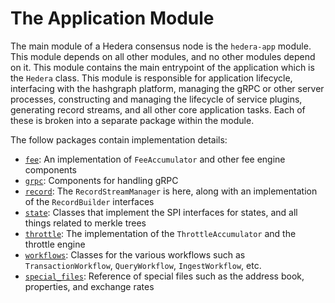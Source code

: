 # The Application Module

The main module of a Hedera consensus node is the `hedera-app` module. This module depends on all other modules,
and no other modules depend on it. This module contains the main entrypoint of the application which is the `Hedera`
class. This module is responsible for application lifecycle, interfacing with the hashgraph platform, managing the
gRPC or other server processes, constructing and managing the lifecycle of service plugins, generating record streams,
and all other core application tasks. Each of these is broken into a separate package within the module.

The follow packages contain implementation details:
- [`fee`](fees.md): An implementation of `FeeAccumulator` and other fee engine components
- [`grpc`](grpc.md): Components for handling gRPC
- [`record`](records.md): The `RecordStreamManager` is here, along with an implementation of the `RecordBuilder` interfaces
- [`state`](states.md): Classes that implement the SPI interfaces for states, and all things related to merkle trees
- [`throttle`](throttles.md): The implementation of the `ThrottleAccumulator` and the throttle engine
- [`workflows`](workflows.md): Classes for the various workflows such as `TransactionWorkflow`, `QueryWorkflow`, `IngestWorkflow`, etc.
- [`special_files`](system_files.md): Reference of special files such as the address book, properties, and exchange rates
